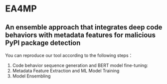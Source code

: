 # EA4MP
## An ensemble approach that integrates deep code behaviors with metadata features for malicious PyPI package detection

You can reproduce our tool according to the following steps：

1. Code behavior sequence generation and BERT model fine-tuning:
2. Metadata Feature Extraction and ML Model Training
3. Model Ensembling
